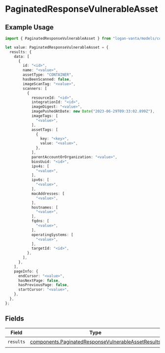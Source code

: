 # PaginatedResponseVulnerableAsset

## Example Usage

```typescript
import { PaginatedResponseVulnerableAsset } from "logan-vanta/models/components";

let value: PaginatedResponseVulnerableAsset = {
  results: {
    data: [
      {
        id: "<id>",
        name: "<value>",
        assetType: "CONTAINER",
        hasBeenScanned: false,
        imageScanTag: "<value>",
        scanners: [
          {
            resourceId: "<id>",
            integrationId: "<id>",
            imageDigest: "<value>",
            imagePushedAtDate: new Date("2023-06-29T09:33:02.899Z"),
            imageTags: [
              "<value>",
            ],
            assetTags: [
              {
                key: "<key>",
                value: "<value>",
              },
            ],
            parentAccountOrOrganization: "<value>",
            biosUuid: "<id>",
            ipv4s: [
              "<value>",
            ],
            ipv6s: [
              "<value>",
            ],
            macAddresses: [
              "<value>",
            ],
            hostnames: [
              "<value>",
            ],
            fqdns: [
              "<value>",
            ],
            operatingSystems: [
              "<value>",
            ],
            targetId: "<id>",
          },
        ],
      },
    ],
    pageInfo: {
      endCursor: "<value>",
      hasNextPage: false,
      hasPreviousPage: false,
      startCursor: "<value>",
    },
  },
};
```

## Fields

| Field                                                                                                                    | Type                                                                                                                     | Required                                                                                                                 | Description                                                                                                              |
| ------------------------------------------------------------------------------------------------------------------------ | ------------------------------------------------------------------------------------------------------------------------ | ------------------------------------------------------------------------------------------------------------------------ | ------------------------------------------------------------------------------------------------------------------------ |
| `results`                                                                                                                | [components.PaginatedResponseVulnerableAssetResults](../../models/components/paginatedresponsevulnerableassetresults.md) | :heavy_check_mark:                                                                                                       | N/A                                                                                                                      |
